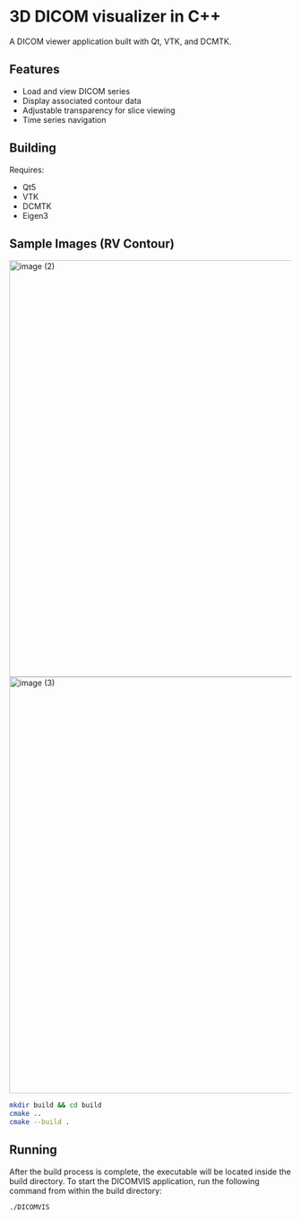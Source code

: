 # 3D DICOM visualizer in C++

A DICOM viewer application built with Qt, VTK, and DCMTK.

## Features
- Load and view DICOM series
- Display associated contour data
- Adjustable transparency for slice viewing
- Time series navigation

## Building
Requires:
- Qt5
- VTK
- DCMTK
- Eigen3

## Sample Images (RV Contour)
<img width="1211" height="743" alt="image (2)" src="https://github.com/user-attachments/assets/db03c840-1454-4c87-8b2f-6cc1f2c47a56" />
<img width="1212" height="743" alt="image (3)" src="https://github.com/user-attachments/assets/ccaf50e9-e85b-4b10-ab51-ce12bfd0d7f1" />


```bash
mkdir build && cd build
cmake ..
cmake --build .
```
## Running
After the build process is complete, the executable will be located inside the build directory. To start the DICOMVIS application, run the following command from within the build directory:

```bash
./DICOMVIS
```


